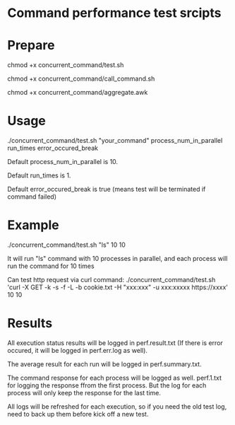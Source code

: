 # Command performance test srcipts


# Prepare
chmod +x concurrent_command/test.sh

chmod +x concurrent_command/call_command.sh

chmod +x concurrent_command/aggregate.awk

# Usage

./concurrent_command/test.sh "your_command" process_num_in_parallel run_times error_occured_break

Default process_num_in_parallel is 10.

Default run_times is 1.

Default error_occured_break is true (means test will be terminated if command failed)

# Example

./concurrent_command/test.sh "ls" 10 10

It will run "ls" command with 10 processes in parallel, and each process will run the command for 10 times

Can test http request via curl command:
./concurrent_command/test.sh 'curl -X GET -k -s -f -L -b cookie.txt -H  "xxx:xxx" -u xxx:xxxxx https://xxxx' 10 10


# Results

All execution status results will be logged in perf.result.txt (If there is error occured, it will be logged in perf.err.log as well).

The average result for each run will be logged in perf.summary.txt.

The command response for each process will be logged as well. 
perf.1.txt for logging the response ffrom the first process.
But the log for each process will only keep the response for the last time.

All logs will be refreshed for each execution, so if you need the old test log, need to back up them before kick off a new test.

